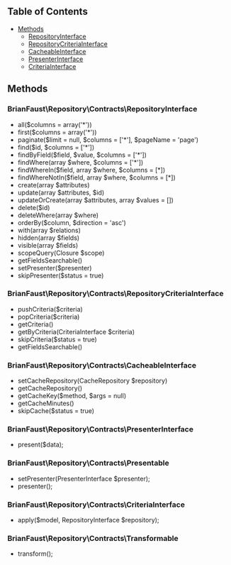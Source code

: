 ## Table of Contents

- <a href="#methods">Methods</a>
    - <a href="#faustbrianrepositorycontractsrepositoryinterface">RepositoryInterface</a>
    - <a href="#faustbrianrepositorycontractsrepositorycriteriainterface">RepositoryCriteriaInterface</a>
    - <a href="#faustbrianrepositorycontractscacheableinterface">CacheableInterface</a>
    - <a href="#faustbrianrepositorycontractspresenterinterface">PresenterInterface</a>
    - <a href="#faustbrianrepositorycontractscriteriainterface">CriteriaInterface</a>

## Methods

### BrianFaust\Repository\Contracts\RepositoryInterface

- all($columns = array('*'))
- first($columns = array('*'))
- paginate($limit = null, $columns = ['*'], $pageName = 'page')
- find($id, $columns = ['*'])
- findByField($field, $value, $columns = ['*'])
- findWhere(array $where, $columns = ['*'])
- findWhereIn($field, array $where, $columns = [*])
- findWhereNotIn($field, array $where, $columns = [*])
- create(array $attributes)
- update(array $attributes, $id)
- updateOrCreate(array $attributes, array $values = [])
- delete($id)
- deleteWhere(array $where)
- orderBy($column, $direction = 'asc')
- with(array $relations)
- hidden(array $fields)
- visible(array $fields)
- scopeQuery(Closure $scope)
- getFieldsSearchable()
- setPresenter($presenter)
- skipPresenter($status = true)


### BrianFaust\Repository\Contracts\RepositoryCriteriaInterface

- pushCriteria($criteria)
- popCriteria($criteria)
- getCriteria()
- getByCriteria(CriteriaInterface $criteria)
- skipCriteria($status = true)
- getFieldsSearchable()

### BrianFaust\Repository\Contracts\CacheableInterface

- setCacheRepository(CacheRepository $repository)
- getCacheRepository()
- getCacheKey($method, $args = null)
- getCacheMinutes()
- skipCache($status = true)

### BrianFaust\Repository\Contracts\PresenterInterface

- present($data);

### BrianFaust\Repository\Contracts\Presentable

- setPresenter(PresenterInterface $presenter);
- presenter();

### BrianFaust\Repository\Contracts\CriteriaInterface

- apply($model, RepositoryInterface $repository);

### BrianFaust\Repository\Contracts\Transformable

- transform();
